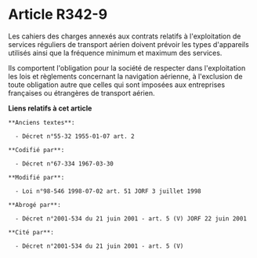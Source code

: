 # Article R342-9

Les cahiers des charges annexés aux contrats relatifs à l'exploitation de services réguliers de transport aérien doivent
prévoir les types d'appareils utilisés ainsi que la fréquence minimum et maximum des services.

Ils comportent l'obligation pour la société de respecter dans l'exploitation les lois et règlements concernant la navigation
aérienne, à l'exclusion de toute obligation autre que celles qui sont imposées aux entreprises françaises ou étrangères de
transport aérien.

**Liens relatifs à cet article**

	**Anciens textes**:

	  - Décret n°55-32 1955-01-07 art. 2

	**Codifié par**:

	  - Décret n°67-334 1967-03-30

	**Modifié par**:

	  - Loi n°98-546 1998-07-02 art. 51 JORF 3 juillet 1998

	**Abrogé par**:

	  - Décret n°2001-534 du 21 juin 2001 - art. 5 (V) JORF 22 juin 2001

	**Cité par**:

	  - Décret n°2001-534 du 21 juin 2001 - art. 5 (V)
